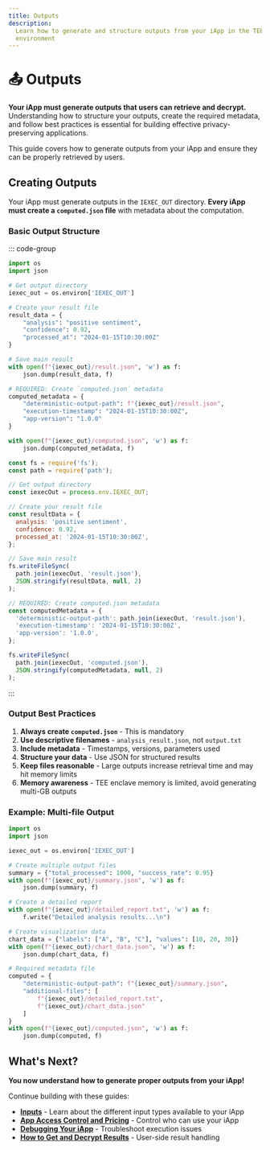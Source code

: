 ```yaml
---
title: Outputs
description:
  Learn how to generate and structure outputs from your iApp in the TEE
  environment
---
```


# 📤 Outputs

**Your iApp must generate outputs that users can retrieve and decrypt.**
Understanding how to structure your outputs, create the required metadata, and
follow best practices is essential for building effective privacy-preserving
applications.

This guide covers how to generate outputs from your iApp and ensure they can be
properly retrieved by users.

## Creating Outputs

Your iApp must generate outputs in the `IEXEC_OUT` directory. **Every iApp must
create a `computed.json` file** with metadata about the computation.

### Basic Output Structure

::: code-group

```python [Python]
import os
import json

# Get output directory
iexec_out = os.environ['IEXEC_OUT']

# Create your result file
result_data = {
    "analysis": "positive sentiment",
    "confidence": 0.92,
    "processed_at": "2024-01-15T10:30:00Z"
}

# Save main result
with open(f"{iexec_out}/result.json", 'w') as f:
    json.dump(result_data, f)

# REQUIRED: Create `computed.json` metadata
computed_metadata = {
    "deterministic-output-path": f"{iexec_out}/result.json",
    "execution-timestamp": "2024-01-15T10:30:00Z",
    "app-version": "1.0.0"
}

with open(f"{iexec_out}/computed.json", 'w') as f:
    json.dump(computed_metadata, f)
```

```javascript [JavaScript]
const fs = require('fs');
const path = require('path');

// Get output directory
const iexecOut = process.env.IEXEC_OUT;

// Create your result file
const resultData = {
  analysis: 'positive sentiment',
  confidence: 0.92,
  processed_at: '2024-01-15T10:30:00Z',
};

// Save main result
fs.writeFileSync(
  path.join(iexecOut, 'result.json'),
  JSON.stringify(resultData, null, 2)
);

// REQUIRED: Create computed.json metadata
const computedMetadata = {
  'deterministic-output-path': path.join(iexecOut, 'result.json'),
  'execution-timestamp': '2024-01-15T10:30:00Z',
  'app-version': '1.0.0',
};

fs.writeFileSync(
  path.join(iexecOut, 'computed.json'),
  JSON.stringify(computedMetadata, null, 2)
);
```

:::

### Output Best Practices

1. **Always create `computed.json`** - This is mandatory
2. **Use descriptive filenames** - `analysis_result.json`, not `output.txt`
3. **Include metadata** - Timestamps, versions, parameters used
4. **Structure your data** - Use JSON for structured results
5. **Keep files reasonable** - Large outputs increase retrieval time and may hit
   memory limits
6. **Memory awareness** - TEE enclave memory is limited, avoid generating
   multi-GB outputs

### Example: Multi-file Output

```python
import os
import json

iexec_out = os.environ['IEXEC_OUT']

# Create multiple output files
summary = {"total_processed": 1000, "success_rate": 0.95}
with open(f"{iexec_out}/summary.json", 'w') as f:
    json.dump(summary, f)

# Create a detailed report
with open(f"{iexec_out}/detailed_report.txt", 'w') as f:
    f.write("Detailed analysis results...\n")

# Create visualization data
chart_data = {"labels": ["A", "B", "C"], "values": [10, 20, 30]}
with open(f"{iexec_out}/chart_data.json", 'w') as f:
    json.dump(chart_data, f)

# Required metadata file
computed = {
    "deterministic-output-path": f"{iexec_out}/summary.json",
    "additional-files": [
        f"{iexec_out}/detailed_report.txt",
        f"{iexec_out}/chart_data.json"
    ]
}
with open(f"{iexec_out}/computed.json", 'w') as f:
    json.dump(computed, f)
```

## What's Next?

**You now understand how to generate proper outputs from your iApp!**

Continue building with these guides:

- **[Inputs](/guides/build-iapp/inputs)** - Learn about the different input
  types available to your iApp
- **[App Access Control and Pricing](/guides/build-iapp/manage-access)** -
  Control who can use your iApp
- **[Debugging Your iApp](/guides/build-iapp/debugging)** - Troubleshoot
  execution issues
- **[How to Get and Decrypt Results](/guides/use-iapp/getting-started)** -
  User-side result handling
